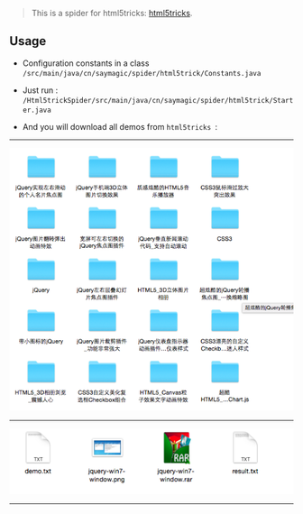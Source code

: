 > This is a spider for html5tricks: [html5tricks](http://www.html5tricks.com/).


## Usage

* Configuration constants in a class `/src/main/java/cn/saymagic/spider/html5trick/Constants.java`

* Just run : `/Html5trickSpider/src/main/java/cn/saymagic/spider/html5trick/Starter.java`

* And you will download all demos from `html5tricks `:

---

![img](img/effect01.png)

---

![img](img/effect02.png)

---

